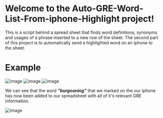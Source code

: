 # Welcome to the Auto-GRE-Word-List-From-iphone-Highlight project! 
This is a script behind a spread sheet that finds word definitions, synonyms and usages of a phrase inserted to a new row of the sheet. The second part of this project is to automatically send a highlighted word on an iphone to the sheet.
# Example

![image](https://user-images.githubusercontent.com/18096042/83027639-0115b000-a039-11ea-8406-353586dce107.png)  ![image](https://user-images.githubusercontent.com/18096042/83027649-0410a080-a039-11ea-8d23-d0e293d1b97a.png)  ![image](https://user-images.githubusercontent.com/18096042/83027571-ee9b7680-a038-11ea-8bf1-fa0f0c33e279.png)


We can see that the word **_"burgeoning"_** that we marked on the our iphone has now been added to our spreadsheet with all of it's relevant GRE information.

![image](https://user-images.githubusercontent.com/18096042/83018843-9b242b00-a02e-11ea-9b9c-10abbb625baa.png)
